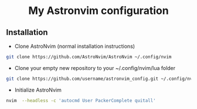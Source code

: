 <h1 align="center">
    My Astronvim configuration
</h1>

## Installation

* Clone AstroNvim (normal installation instructions)

```bash
git clone https://github.com/AstroNvim/AstroNvim ~/.config/nvim
```

* Clone your empty new repository to your ~/.config/nvim/lua folder

```bash
git clone https://github.com/username/astronvim_config.git ~/.config/nvim/lua/user
```

* Initialize AstroNvim

```bash
nvim  --headless -c 'autocmd User PackerComplete quitall'
```
